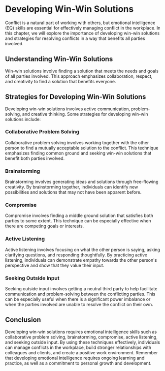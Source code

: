 Developing Win-Win Solutions
============================================================

Conflict is a natural part of working with others, but emotional intelligence (EQ) skills are essential for effectively managing conflict in the workplace. In this chapter, we will explore the importance of developing win-win solutions and strategies for resolving conflicts in a way that benefits all parties involved.

Understanding Win-Win Solutions
-------------------------------

Win-win solutions involve finding a solution that meets the needs and goals of all parties involved. This approach emphasizes collaboration, respect, and creativity to find a solution that benefits everyone.

Strategies for Developing Win-Win Solutions
-------------------------------------------

Developing win-win solutions involves active communication, problem-solving, and creative thinking. Some strategies for developing win-win solutions include:

### Collaborative Problem Solving

Collaborative problem solving involves working together with the other person to find a mutually acceptable solution to the conflict. This technique emphasizes finding common ground and seeking win-win solutions that benefit both parties involved.

### Brainstorming

Brainstorming involves generating ideas and solutions through free-flowing creativity. By brainstorming together, individuals can identify new possibilities and solutions that may not have been apparent before.

### Compromise

Compromise involves finding a middle ground solution that satisfies both parties to some extent. This technique can be especially effective when there are competing goals or interests.

### Active Listening

Active listening involves focusing on what the other person is saying, asking clarifying questions, and responding thoughtfully. By practicing active listening, individuals can demonstrate empathy towards the other person's perspective and show that they value their input.

### Seeking Outside Input

Seeking outside input involves getting a neutral third party to help facilitate communication and problem-solving between the conflicting parties. This can be especially useful when there is a significant power imbalance or when the parties involved are unable to resolve the conflict on their own.

Conclusion
----------

Developing win-win solutions requires emotional intelligence skills such as collaborative problem solving, brainstorming, compromise, active listening, and seeking outside input. By using these techniques effectively, individuals can manage conflicts in the workplace, build stronger relationships with colleagues and clients, and create a positive work environment. Remember that developing emotional intelligence requires ongoing learning and practice, as well as a commitment to personal growth and development.
